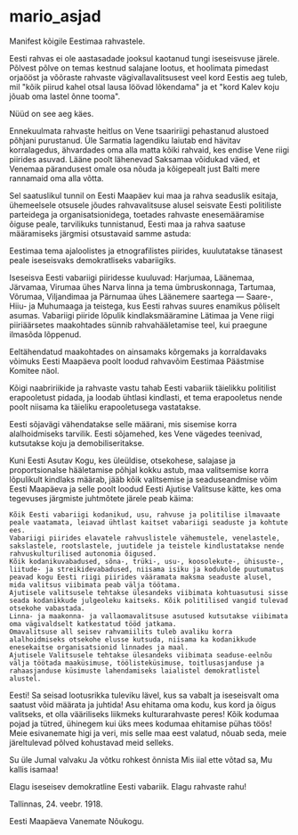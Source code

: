# mario_asjad
Manifest kõigile Eestimaa rahvastele.

Eesti rahvas ei ole aastasadade jooksul kaotanud tungi iseseisvuse järele. Põlvest põlve on temas kestnud salajane lootus, et hoolimata pimedast orjaööst ja võõraste rahvaste vägivallavalitsusest veel kord Eestis aeg tuleb, mil "kõik piirud kahel otsal lausa löövad lõkendama" ja et "kord Kalev koju jõuab oma lastel õnne tooma".

Nüüd on see aeg käes.

Ennekuulmata rahvaste heitlus on Vene tsaaririigi pehastanud alustoed põhjani purustanud. Üle Sarmatia lagendiku laiutab end hävitav korralagedus, ähvardades oma alla matta kõiki rahvaid, kes endise Vene riigi piirides asuvad. Lääne poolt lähenevad Saksamaa võidukad väed, et Venemaa pärandusest omale osa nõuda ja kõigepealt just Balti mere rannamaid oma alla võtta.

Sel saatuslikul tunnil on Eesti Maapäev kui maa ja rahva seaduslik esitaja, ühemeelsele otsusele jõudes rahvavalitsuse alusel seisvate Eesti politiliste parteidega ja organisatsionidega, toetades rahvaste enesemääramise õiguse peale, tarvilikuks tunnistanud, Eesti maa ja rahva saatuse määramiseks järgmisi otsustavaid samme astuda:

Eestimaa tema ajaloolistes ja etnografilistes piirides, kuulutatakse tänasest peale iseseisvaks demokratliseks vabariigiks.

Iseseisva Eesti vabariigi piiridesse kuuluvad: Harjumaa, Läänemaa, Järvamaa, Virumaa ühes Narva linna ja tema ümbruskonnaga, Tartumaa, Võrumaa, Viljandimaa ja Pärnumaa ühes Läänemere saartega — Saare-, Hiiu- ja Muhumaaga ja teistega, kus Eesti rahvas suures enamikus põliselt asumas. Vabariigi piiride lõpulik kindlaksmääramine Lätimaa ja Vene riigi piiriäärsetes maakohtades sünnib rahvahääletamise teel, kui praegune ilmasõda lõppenud.

Eeltähendatud maakohtades on ainsamaks kõrgemaks ja korraldavaks võimuks Eesti Maapäeva poolt loodud rahvavõim Eestimaa Päästmise Komitee näol.

Kõigi naabririikide ja rahvaste vastu tahab Eesti vabariik täielikku politilist erapooletust pidada, ja loodab ühtlasi kindlasti, et tema erapooletus nende poolt niisama ka täieliku erapooletusega vastatakse.

Eesti sõjavägi vähendatakse selle määrani, mis sisemise korra alalhoidmiseks tarvilik. Eesti sõjamehed, kes Vene vägedes teenivad, kutsutakse koju ja demobiliseritakse.

Kuni Eesti Asutav Kogu, kes üleüldise, otsekohese, salajase ja proportsionalse hääletamise põhjal kokku astub, maa valitsemise korra lõpulikult kindlaks määrab, jääb kõik valitsemise ja seaduseandmise võim Eesti Maapäeva ja selle poolt loodud Eesti Ajutise Valitsuse kätte, kes oma tegevuses järgmiste juhtmõtete järele peab käima:

    Kõik Eesti vabariigi kodanikud, usu, rahvuse ja politilise ilmavaate peale vaatamata, leiavad ühtlast kaitset vabariigi seaduste ja kohtute ees.
    Vabariigi piirides elavatele rahvuslistele vähemustele, venelastele, sakslastele, rootslastele, juutidele ja teistele kindlustatakse nende rahvuskulturilised autonomia õigused.
    Kõik kodanikuvabadused, sõna-, trüki-, usu-, koosolekute-, ühisuste-, liitude- ja streikidevabadused, niisama isiku ja kodukolde puutumatus peavad kogu Eesti riigi piirides vääramata maksma seaduste alusel, mida valitsus viibimata peab välja töötama.
    Ajutisele valitsusele tehtakse ülesandeks viibimata kohtuasutusi sisse seada kodanikkude julgeoleku kaitseks. Kõik politilised vangid tulevad otsekohe vabastada.
    Linna- ja maakonna- ja vallaomavalitsuse asutused kutsutakse viibimata oma vägivaldselt katkestatud tööd jatkama.
    Omavalitsuse all seisev rahvamiilits tuleb avaliku korra alalhoidmiseks otsekohe elusse kutsuda, niisama ka kodanikkude enesekaitse organisatsionid linnades ja maal.
    Ajutisele Valitsusele tehtakse ülesandeks viibimata seaduse-eelnõu välja töötada maaküsimuse, töölisteküsimuse, toitlusasjanduse ja rahaasjanduse küsimuste lahendamiseks laialistel demokratlistel alustel.

Eesti! Sa seisad lootusrikka tuleviku lävel, kus sa vabalt ja iseseisvalt oma saatust võid määrata ja juhtida! Asu ehitama oma kodu, kus kord ja õigus valitseks, et olla vääriliseks liikmeks kulturarahvaste peres! Kõik kodumaa pojad ja tütred, ühinegem kui üks mees kodumaa ehitamise pühas töös! Meie esivanemate higi ja veri, mis selle maa eest valatud, nõuab seda, meie järeltulevad põlved kohustavad meid selleks.

Su üle Jumal valvaku
Ja võtku rohkest õnnista
Mis iial ette võtad sa,
Mu kallis isamaa!

Elagu iseseisev demokratline Eesti vabariik.
Elagu rahvaste rahu!

Tallinnas, 24. veebr. 1918.

Eesti Maapäeva Vanemate Nõukogu. 
